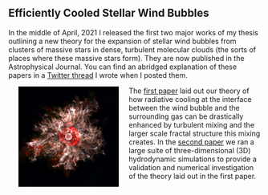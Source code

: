 ## Efficiently Cooled Stellar Wind Bubbles

In the middle of April, 2021 I released the first two major works of my thesis outlining a new theory for the expansion of stellar wind bubbles from clusters of massive stars in dense, turbulent molecular clouds (the sorts of places where these massive stars form). They are now published in the Astrophysical Journal. You can find an abridged explanation of these papers in a [Twitter thread](https://twitter.com/lachlancaster/status/1383955470734401544?s=20) I wrote when I posted them.

<img src="/public/images/rendering.jpg" alt="sim-rendering" width="200" style="float:left" hspace="20"/>

The [first paper](https://ui.adsabs.harvard.edu/abs/2021ApJ...914...89L/abstract) laid out our theory of how radiative cooling at the interface between the wind bubble and the surrounding gas can be drastically enhanced by turbulent mixing and the larger scale fractal structure this mixing creates. In the [second paper](https://ui.adsabs.harvard.edu/abs/2021ApJ...914...90L/abstract) we ran a large suite of three-dimensional (3D) hydrodynamic simulations to provide a validation and numerical investigation of the theory laid out in the first paper.
